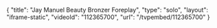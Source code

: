 {
    "title": "Jay Manuel Beauty Bronzer  Foreplay",
    "type": "solo",
    "layout": "iframe-static",
    "videoId": "112365700",
    "url": "\/tvpembed\/112365700"
}